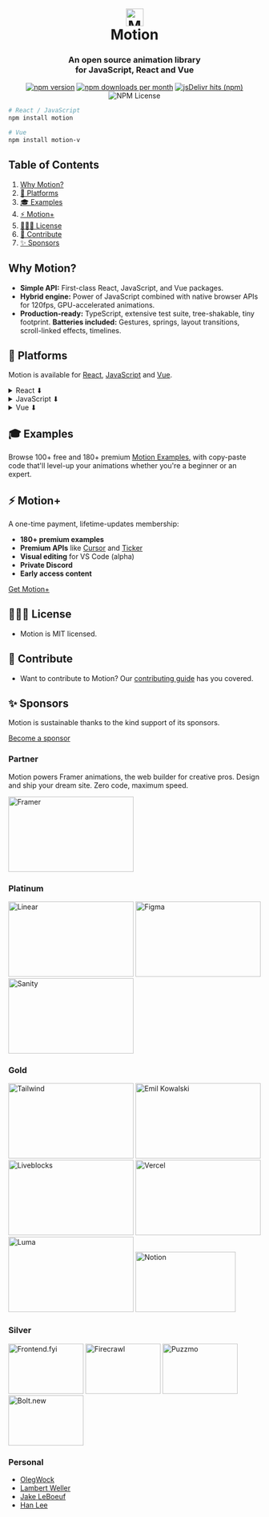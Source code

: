 <h1 align="center"> <img width="35" height="35" alt="Motion logo" src="https://github.com/user-attachments/assets/00d6d1c3-72c4-4c2f-a664-69da13182ffc" /><br />Motion</h1>
<h3 align="center">
  An open source animation library<br />for JavaScript, React and Vue
</h3>

<p align="center">
  <a href="https://www.npmjs.com/package/motion" rel="noopener noreferrer nofollow" ><img src="https://img.shields.io/npm/v/motion?color=0368FF&label=version" alt="npm version"></a>
  <a href="https://www.npmjs.com/package/motion" rel="noopener noreferrer nofollow" ><img src="https://img.shields.io/npm/dm/framer-motion?color=8D30FF&label=npm" alt="npm downloads per month"></a>
  <a target="_blank" rel="noopener noreferrer nofollow" href="https://www.jsdelivr.com/package/npm/motion"><img alt="jsDelivr hits (npm)" src="https://img.shields.io/jsdelivr/npm/hm/framer-motion?logo=jsdeliver&color=FF4FBA"></a>
  <img alt="NPM License" src="https://img.shields.io/npm/l/motion?color=FF2B6E">
</p>

```bash
# React / JavaScript
npm install motion

# Vue
npm install motion-v
```

## Table of Contents

1. [Why Motion?](#why-motion)
2. [🍦 Platforms](#-platforms)
3. [🎓 Examples](#-examples)
4. [⚡️ Motion+](#-motion)
5. [👩🏻‍⚖️ License](#-license)
6. [💎 Contribute](#-contribute)
7. [✨ Sponsors](#-sponsors)

## Why Motion?

-   **Simple API:** First-class React, JavaScript, and Vue packages.
-   **Hybrid engine:** Power of JavaScript combined with native browser APIs for 120fps, GPU-accelerated animations.
-   **Production-ready:** TypeScript, extensive test suite, tree-shakable, tiny footprint.
    **Batteries included:** Gestures, springs, layout transitions, scroll-linked effects, timelines.

## 🍦 Platforms

Motion is available for [React](https://motion.dev/docs/react), [JavaScript](https://motion.dev/docs/quick-start) and [Vue](https://motion.dev/docs/vue).

<details>
<summary>React ⬇</summary>

```jsx
import { motion } from "motion/react"

function Component() {
    return <motion.div animate={{ x: 100 }} />
}
```

Get started with [Motion for React](https://motion.dev/docs/react).

</details>

<details>
<summary>JavaScript ⬇</summary>

```javascript
import { animate } from "motion"

animate("#box", { x: 100 })
```

Get started with [JavaScript](https://motion.dev/docs/quick-start).

</details>

<details>
<summary>Vue ⬇</summary>

```html
<script>
    import { motion } from "motion-v"
</script>

<template> <motion.div :animate={{ x: 100 }} /> </template>
```

Get started with [Motion for Vue](https://motion.dev/docs/vue).

</details>

## 🎓 Examples

Browse 100+ free and 180+ premium [Motion Examples](https://motion.dev/examples), with copy-paste code that'll level-up your animations whether you're a beginner or an expert.

## ⚡️ Motion+

A one-time payment, lifetime-updates membership:

-   **180+ premium examples**
-   **Premium APIs** like [Cursor](https://motion.dev/docs/cursor) and [Ticker](https://motion.dev/docs/react-ticker)
-   **Visual editing** for VS Code (alpha)
-   **Private Discord**
-   **Early access content**

[Get Motion+](https://motion.dev/plus)

## 👩🏻‍⚖️ License

-   Motion is MIT licensed.

## 💎 Contribute

-   Want to contribute to Motion? Our [contributing guide](https://github.com/motiondivision/motion/blob/master/CONTRIBUTING.md) has you covered.

## ✨ Sponsors

Motion is sustainable thanks to the kind support of its sponsors.

[Become a sponsor](https://motion.dev/sponsor)

### Partner

Motion powers Framer animations, the web builder for creative pros. Design and ship your dream site. Zero code, maximum speed.

<a href="https://framer.link/FlnUbQY">
  <img alt="Framer" src="https://github.com/user-attachments/assets/22a79be7-672e-4336-bfb7-5d55d1deb917" width="250px" height="150px">
</a>

### Platinum

<a href="https://linear.app"><img alt="Linear" src="https://github.com/user-attachments/assets/f9ce44b4-af28-4770-bb6e-9515b474bfb2" width="250px" height="150px"></a> <a href="https://figma.com"><img alt="Figma" src="https://github.com/user-attachments/assets/1077d0ab-4305-4a1f-81c8-d5be8c4c6717" width="250px" height="150px"></a> <a href="https://sanity.io"><img alt="Sanity" src="https://github.com/user-attachments/assets/80134088-f456-483f-8edd-940593c120ce" width="250px" height="150px"></a>

### Gold

<a href="https://tailwindcss.com"><img alt="Tailwind" src="https://github.com/user-attachments/assets/1d5f2571-8bc3-4367-9fec-14d291168ff0" width="250px" height="150px"></a> <a href="https://emilkowal.ski"><img alt="Emil Kowalski" src="https://github.com/user-attachments/assets/33d1cb98-238a-4eed-a0df-9c7ab097d65b" width="250px" height="150px"></a> <a href="https://liveblocks.io"><img alt="Liveblocks" src="https://github.com/user-attachments/assets/28eddbe5-1617-4e74-969d-2eb6fcd481af" width="250px" height="150px"></a> <a href="https://vercel.com"><img alt="Vercel" src="https://github.com/user-attachments/assets/abc473bd-07ae-4a7d-9833-efe9dadb3773" width="250px" height="150px"></a> <a href="https://lu.ma"><img alt="Luma" src="https://github.com/user-attachments/assets/ac282433-6adb-4ad2-9fd2-5c6ee513c14b" width="250px" height="150px"></a> <a href="https://notion.com"><img alt="Notion" src="https://github.com/user-attachments/assets/a27a6033-3cb0-4232-a6bb-625e1824517b" width="200px" height="120px"></a>

### Silver

<a href="https://www.frontend.fyi/?utm_source=motion"><img alt="Frontend.fyi" src="https://github.com/user-attachments/assets/f16e3eb9-f0bd-4ad1-8049-f079a3d65c69" width="150px" height="100px"></a> <a href="https://firecrawl.dev"><img alt="Firecrawl" src="https://github.com/user-attachments/assets/2c44e7f4-5c2a-4714-9050-1570538665ff" width="150px" height="100px"></a> <a href="https://puzzmo.com"><img alt="Puzzmo" src="https://github.com/user-attachments/assets/e32205a7-3ab1-41ec-8729-a794058fd655" width="150px" height="100px"></a> <a href="https://bolt.new"><img alt="Bolt.new" src="https://github.com/user-attachments/assets/7932d4b2-bb6c-422e-82b9-6ad78a7e3090" width="150px" height="100px"></a>

### Personal

-   [OlegWock](https://sinja.io)
-   [Lambert Weller](https://github.com/l-mbert)
-   [Jake LeBoeuf](https://jklb.wf)
-   [Han Lee](https://github.com/hahnlee)
